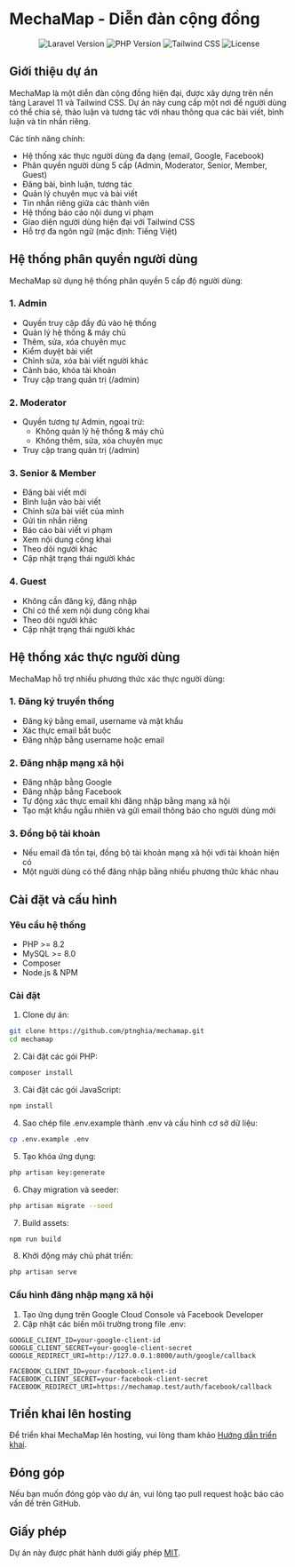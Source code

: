 # MechaMap - Diễn đàn cộng đồng

<p align="center">
<img src="https://img.shields.io/badge/Laravel-11-red" alt="Laravel Version">
<img src="https://img.shields.io/badge/PHP-8.2-blue" alt="PHP Version">
<img src="https://img.shields.io/badge/Tailwind%20CSS-3.4-38b2ac" alt="Tailwind CSS">
<img src="https://img.shields.io/badge/License-MIT-green" alt="License">
</p>

## Giới thiệu dự án

MechaMap là một diễn đàn cộng đồng hiện đại, được xây dựng trên nền tảng Laravel 11 và Tailwind CSS. Dự án này cung cấp một nơi để người dùng có thể chia sẻ, thảo luận và tương tác với nhau thông qua các bài viết, bình luận và tin nhắn riêng.

Các tính năng chính:

-   Hệ thống xác thực người dùng đa dạng (email, Google, Facebook)
-   Phân quyền người dùng 5 cấp (Admin, Moderator, Senior, Member, Guest)
-   Đăng bài, bình luận, tương tác
-   Quản lý chuyên mục và bài viết
-   Tin nhắn riêng giữa các thành viên
-   Hệ thống báo cáo nội dung vi phạm
-   Giao diện người dùng hiện đại với Tailwind CSS
-   Hỗ trợ đa ngôn ngữ (mặc định: Tiếng Việt)

## Hệ thống phân quyền người dùng

MechaMap sử dụng hệ thống phân quyền 5 cấp độ người dùng:

### 1. Admin

-   Quyền truy cập đầy đủ vào hệ thống
-   Quản lý hệ thống & máy chủ
-   Thêm, sửa, xóa chuyên mục
-   Kiểm duyệt bài viết
-   Chỉnh sửa, xóa bài viết người khác
-   Cảnh báo, khóa tài khoản
-   Truy cập trang quản trị (/admin)

### 2. Moderator

-   Quyền tương tự Admin, ngoại trừ:
    -   Không quản lý hệ thống & máy chủ
    -   Không thêm, sửa, xóa chuyên mục
-   Truy cập trang quản trị (/admin)

### 3. Senior & Member

-   Đăng bài viết mới
-   Bình luận vào bài viết
-   Chỉnh sửa bài viết của mình
-   Gửi tin nhắn riêng
-   Báo cáo bài viết vi phạm
-   Xem nội dung công khai
-   Theo dõi người khác
-   Cập nhật trạng thái người khác

### 4. Guest

-   Không cần đăng ký, đăng nhập
-   Chỉ có thể xem nội dung công khai
-   Theo dõi người khác
-   Cập nhật trạng thái người khác

## Hệ thống xác thực người dùng

MechaMap hỗ trợ nhiều phương thức xác thực người dùng:

### 1. Đăng ký truyền thống

-   Đăng ký bằng email, username và mật khẩu
-   Xác thực email bắt buộc
-   Đăng nhập bằng username hoặc email

### 2. Đăng nhập mạng xã hội

-   Đăng nhập bằng Google
-   Đăng nhập bằng Facebook
-   Tự động xác thực email khi đăng nhập bằng mạng xã hội
-   Tạo mật khẩu ngẫu nhiên và gửi email thông báo cho người dùng mới

### 3. Đồng bộ tài khoản

-   Nếu email đã tồn tại, đồng bộ tài khoản mạng xã hội với tài khoản hiện có
-   Một người dùng có thể đăng nhập bằng nhiều phương thức khác nhau

## Cài đặt và cấu hình

### Yêu cầu hệ thống

-   PHP >= 8.2
-   MySQL >= 8.0
-   Composer
-   Node.js & NPM

### Cài đặt

1. Clone dự án:

```bash
git clone https://github.com/ptnghia/mechamap.git
cd mechamap
```

2. Cài đặt các gói PHP:

```bash
composer install
```

3. Cài đặt các gói JavaScript:

```bash
npm install
```

4. Sao chép file .env.example thành .env và cấu hình cơ sở dữ liệu:

```bash
cp .env.example .env
```

5. Tạo khóa ứng dụng:

```bash
php artisan key:generate
```

6. Chạy migration và seeder:

```bash
php artisan migrate --seed
```

7. Build assets:

```bash
npm run build
```

8. Khởi động máy chủ phát triển:

```bash
php artisan serve
```

### Cấu hình đăng nhập mạng xã hội

1. Tạo ứng dụng trên Google Cloud Console và Facebook Developer
2. Cập nhật các biến môi trường trong file .env:

```
GOOGLE_CLIENT_ID=your-google-client-id
GOOGLE_CLIENT_SECRET=your-google-client-secret
GOOGLE_REDIRECT_URI=http://127.0.0.1:8000/auth/google/callback

FACEBOOK_CLIENT_ID=your-facebook-client-id
FACEBOOK_CLIENT_SECRET=your-facebook-client-secret
FACEBOOK_REDIRECT_URI=https://mechamap.test/auth/facebook/callback
```

## Triển khai lên hosting

Để triển khai MechaMap lên hosting, vui lòng tham khảo [Hướng dẫn triển khai](deployment-guide-hosting.md).

## Đóng góp

Nếu bạn muốn đóng góp vào dự án, vui lòng tạo pull request hoặc báo cáo vấn đề trên GitHub.

## Giấy phép

Dự án này được phát hành dưới giấy phép [MIT](https://opensource.org/licenses/MIT).
